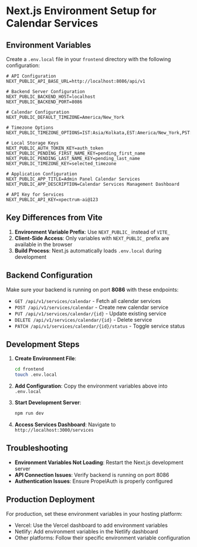 # Next.js Environment Setup for Calendar Services

## Environment Variables

Create a `.env.local` file in your `frontend` directory with the following configuration:

```env
# API Configuration
NEXT_PUBLIC_API_BASE_URL=http://localhost:8086/api/v1

# Backend Server Configuration
NEXT_PUBLIC_BACKEND_HOST=localhost
NEXT_PUBLIC_BACKEND_PORT=8086

# Calendar Configuration
NEXT_PUBLIC_DEFAULT_TIMEZONE=America/New_York

# Timezone Options
NEXT_PUBLIC_TIMEZONE_OPTIONS=IST:Asia/Kolkata,EST:America/New_York,PST:America/Los_Angeles

# Local Storage Keys
NEXT_PUBLIC_AUTH_TOKEN_KEY=auth_token
NEXT_PUBLIC_PENDING_FIRST_NAME_KEY=pending_first_name
NEXT_PUBLIC_PENDING_LAST_NAME_KEY=pending_last_name
NEXT_PUBLIC_TIMEZONE_KEY=selected_timezone

# Application Configuration
NEXT_PUBLIC_APP_TITLE=Admin Panel Calendar Services
NEXT_PUBLIC_APP_DESCRIPTION=Calendar Services Management Dashboard

# API Key for Services
NEXT_PUBLIC_API_KEY=xpectrum-ai@123
```

## Key Differences from Vite

1. **Environment Variable Prefix**: Use `NEXT_PUBLIC_` instead of `VITE_`
2. **Client-Side Access**: Only variables with `NEXT_PUBLIC_` prefix are available in the browser
3. **Build Process**: Next.js automatically loads `.env.local` during development

## Backend Configuration

Make sure your backend is running on port **8086** with these endpoints:

- `GET /api/v1/services/calendar` - Fetch all calendar services
- `POST /api/v1/services/calendar` - Create new calendar service
- `PUT /api/v1/services/calendar/{id}` - Update existing service
- `DELETE /api/v1/services/calendar/{id}` - Delete service
- `PATCH /api/v1/services/calendar/{id}/status` - Toggle service status

## Development Steps

1. **Create Environment File**:
   ```bash
   cd frontend
   touch .env.local
   ```

2. **Add Configuration**: Copy the environment variables above into `.env.local`

3. **Start Development Server**:
   ```bash
   npm run dev
   ```

4. **Access Services Dashboard**: Navigate to `http://localhost:3000/services`

## Troubleshooting

- **Environment Variables Not Loading**: Restart the Next.js development server
- **API Connection Issues**: Verify backend is running on port 8086
- **Authentication Issues**: Ensure PropelAuth is properly configured

## Production Deployment

For production, set these environment variables in your hosting platform:

- Vercel: Use the Vercel dashboard to add environment variables
- Netlify: Add environment variables in the Netlify dashboard
- Other platforms: Follow their specific environment variable configuration 